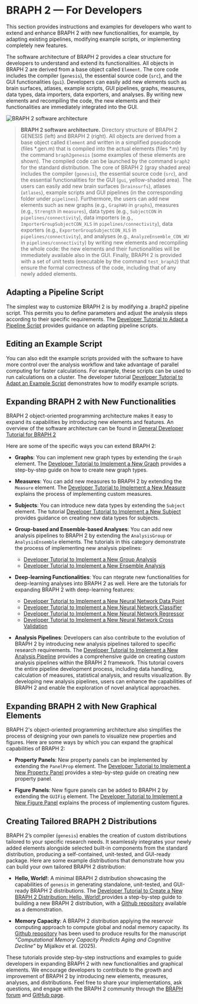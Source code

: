 # BRAPH 2 — For Developers

This section provides instructions and examples for developers who want to extend and enhance BRAPH 2 with new functionalities, for example, by adapting existing pipelines, modifying example scripts, or implementing completely new features.

The software architecture of BRAPH 2 provides a clear structure for developers to understand and extend its functionalities. All objects in BRAPH 2 are derived from a base object called `Element`. The core code includes the compiler (`genesis`), the essential source code (`src`), and the GUI functionalities (`gui`). Developers can easily add new elements such as brain surfaces, atlases, example scripts, GUI pipelines, graphs, measures, data types, data importers, data exporters, and analyses. By writing new elements and recompiling the code, the new elements and their functionalities are immediately integrated into the GUI.

![BRAPH 2 software architecture](braph2genesis.png)
> **BRAPH 2 software architecture.**
Directory structure of BRAPH 2 GENESIS (left) and BRAPH 2 (right).
All objects are derived from a base object called `Element` and written in a simplified pseudocode (files *.gen.m) that is compiled into the actual elements (files *.m) by the command `braph2genesis` (some examples of these elements are shown).
The compiled code can be launched by the command `braph2` for the standard distribution.
The core of BRAPH 2 (gray shaded area) includes the compiler (`genesis`), the essential source code (`src`), and the essential functionalities for the GUI (`gui`, yellow-shaded area).
The users can easily add new brain surfaces (`brainsurfs`), atlases (`atlases`), example scripts and GUI pipelines (in the corresponding folder under `pipelines`).
Furthermore, the users can add new elements such as new graphs (e.g., `GraphWU` in `graphs`), measures (e.g., `Strength` in `measures`), data types (e.g., `SubjectCON` in `pipelines/connectivity`), data importers (e.g., `ImporterGroupSubjectCON_XLS` in `pipelines/connectivity`), data exporters (e.g., `ExporterGroupSubjectCON_XLS` in `pipelines/connectivity`), and analyses (e.g., `AnalyzeEnsemble_CON_WU` in `pipelines/connectivity`) by writing new elements and recompiling the whole code: the new elements and their functionalities will be immediately available also in the GUI.
Finally, BRAPH 2 is provided with a set of unit tests (executable by the command `test_braph2`) that ensure the formal correctness of the code, including that of any newly added elements.

## Adapting a Pipeline Script

The simplest way to customize BRAPH 2 is by modifying a .braph2 pipeline script. This permits you to define parameters and adjust the analysis steps according to their specific requirements. The [Developer Tutorial to Adapt a Pipeline Script](dev_pipeline) provides guidance on adapting pipeline scripts.

## Editing an Example Script

You can also edit the example scripts provided with the software to have more control over the analysis workflow and take advantage of parallel computing for faster calculations. For example, these scripts can be used to run calculations on a cluster. The developer tutorial [Developer Tutorial to Adapt an Example Script](dev_script) demonstrates how to modify example scripts.

## Expanding BRAPH 2 with New Functionalities

BRAPH 2 object-oriented programming architecture makes it easy to expand its capabilities by introducing new elements and features. An overview of the software architecture can be found in [General Developer Tutorial for BRAPH 2](dev_intro)

Here are some of the specific ways you can extend BRAPH 2:

- **Graphs**: You can implement new graph types by extending the `Graph` element. The [Developer Tutorial to Implement a New Graph](dev_graph) provides a step-by-step guide on how to create new graph types.

- **Measures**: You can add new measures to BRAPH 2 by extending the `Measure` element. The [Developer Tutorial to Implement a New Measure](dev_measure) explains the process of implementing custom measures.

- **Subjects**: You can introduce new data types by extending the `Subject` element. The tutorial [Developer Tutorial to Implement a New Subject](dev_subject) provides guidance on creating new data types for subjects.

- **Group-based and Ensemble-based Analyses**: You can add new analysis pipelines to BRAPH 2 by extending the `AnalysisGroup` or `AnalysisEnsemble` elements. The tutorials in this category demonstrate the process of implementing new analysis pipelines:
  - [Developer Tutorial to Implement a New Group Analysis](dev_analysis_group)
  - [Developer Tutorial to Implement a New Ensemble Analysis](dev_analysis_ensemble)

- **Deep-learning Functionalities**: You can ntegrate new functionalities for deep-learning analyses into BRAPH 2 as well. Here are the tutorials for expanding BRAPH 2 with deep-learning features:
  - [Developer Tutorial to Implement a New Neural Network Data Point](dev_nn_datapoint)
  - [Developer Tutorial to Implement a New Neural Network Classifier](dev_nn_clas)
  - [Developer Tutorial to Implement a New Neural Network Regressor](dev_nn_reg)
  - [Developer Tutorial to Implement a New Neural Network Cross Validation](dev_nn_xval)

- **Analysis Pipelines**: Developers can also contribute to the evolution of BRAPH 2 by introducing new analysis pipelines tailored to specific research requirements. The [Developer Tutorial to Implement a New Analysis Pipeline](dev_new_pipeline) provides a comprehensive guide on creating custom analysis pipelines within the BRAPH 2 framework. This tutorial covers the entire pipeline development process, including data handling, calculation of measures, statistical analysis, and results visualization. By developing new analysis pipelines, users can enhance the capabilities of BRAPH 2 and enable the exploration of novel analytical approaches.

## Expanding BRAPH 2 with New Graphical Elements

BRAPH 2's object-oriented programming architecture also simplifies the process of designing your own panels to visualize new properties and figures. Here are some ways by which you can expand the graphical capabilities of BRAPH 2:

- **Property Panels**: New property panels can be implemented by extending the `PanelProp` element. The [Developer Tutorial to Implement a New Property Panel](dev_panelprop) provides a step-by-step guide on creating new property panel.

- **Figure Panels**: New figure panels can be added to BRAPH 2 by extending the `GUIFig` element. The [Developer Tutorial to Implement a New Figure Panel](dev_panelfig) explains the process of implementing custom figures.

## Creating Tailored BRAPH 2 Distributions

BRAPH 2’s compiler (`genesis`) enables the creation of custom distributions tailored to your specific research needs. It seamlessly integrates your newly added elements alongside selected built-in components from the standard distribution, producing a self-contained, unit-tested, and GUI-ready package. Here are some example distributions that demonstrate how you can build your own tailored BRAPH 2 distribution:

- **Hello, World!**: A minimal BRAPH 2 distribution showcasing the capabilities of `genesis` in generating standalone, unit-tested, and GUI-ready BRAPH 2 distributions. The [Developer Tutorial to Create a New BRAPH 2 Distribution: Hello, World! ](dev_distribution) provides a step-by-step guide to building a new BRAPH 2 distribution, with a [Github repository](https://github.com/c-yuwei/HelloWorld) available as a demonstration.

- **Memory Capacity**: A BRAPH 2 distribution applying the reservoir computing approach to compute global and nodal memory capacity. Its [Github repository](https://github.com/braph-software/MemoryCapacity) has been used to produce results for the manuscript _“Computational Memory Capacity Predicts Aging and Cognitive Decline”_ by Mijalkov et al. (2025).

These tutorials provide step-by-step instructions and examples to guide developers in expanding BRAPH 2 with new functionalities and graphical elements. We encourage developers to contribute to the growth and improvement of BRAPH 2 by introducing new elements, measures, analyses, and distributions. Feel free to share your implementations, ask questions, and engage with the BRAPH 2 community through the [BRAPH forum](https://github.com/braph-software/BRAPH-2/discussions) and [GitHub page](https://github.com/braph-software).
